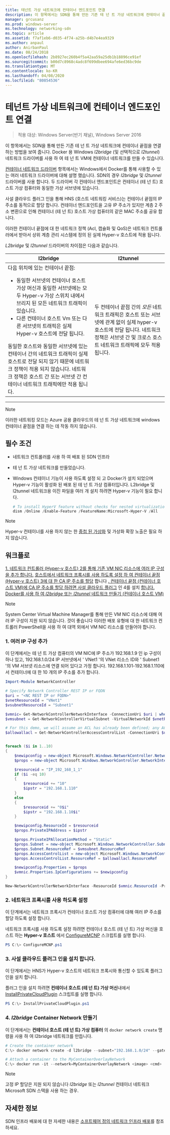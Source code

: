```yaml
---
title: 테넌트 가상 네트워크에 컨테이너 엔드포인트 연결
description: 이 항목에서는 SDN을 통해 만든 기존 테 넌 트 가상 네트워크에 컨테이너 끝점을 연결 하는 방법을 보여 줍니다. Docker 용 Windows l2bridge (및 선택적으로 l2tunnel) 네트워크 드라이버를 사용 하 여 테 넌 트 VM에 컨테이너 네트워크를 만들 수 있습니다.
manager: grcusanz
ms.prod: windows-server
ms.technology: networking-sdn
ms.topic: article
ms.assetid: f7af1eb6-d035-4f74-a25b-d4b7e4ea9329
ms.author: anpaul
author: AnirbanPaul
ms.date: 08/24/2018
ms.openlocfilehash: 2b8927ec260b4f5a42aa59a25db1b18896ce91ef
ms.sourcegitcommit: b00d7c8968c4adc8f699dbee694afe6ed36bc9de
ms.translationtype: MT
ms.contentlocale: ko-KR
ms.lasthandoff: 04/08/2020
ms.locfileid: "80854536"
---
```

# <a name="connect-container-endpoints-to-a-tenant-virtual-network"></a>테넌트 가상 네트워크에 컨테이너 엔드포인트 연결

>적용 대상: Windows Server(반기 채널), Windows Server 2016

이 항목에서는 SDN을 통해 만든 기존 테 넌 트 가상 네트워크에 컨테이너 끝점을 연결 하는 방법을 보여 줍니다. Docker 용 Windows *l2bridge* (및 선택적으로 *l2tunnel*) 네트워크 드라이버를 사용 하 여 테 넌 트 VM에 컨테이너 네트워크를 만들 수 있습니다.

[컨테이너 네트워크 드라이버](https://docs.microsoft.com/virtualization/windowscontainers/container-networking/network-drivers-topologies) 항목에서는 Windows에서 Docker를 통해 사용할 수 있는 여러 네트워크 드라이버에 대해 설명 했습니다. SDN의 경우 *l2bridge* 및 *l2tunnel* 드라이버를 사용 합니다. 두 드라이버 각 컨테이너 엔드포인트은 컨테이너 (테 넌 트) 호스트 가상 컴퓨터와 동일한 가상 서브넷에 있습니다. 

사설 클라우드 플러그 인을 통해 HNS (호스트 네트워킹 서비스)는 컨테이너 끝점의 IP 주소를 동적으로 할당 합니다. 컨테이너 엔드포인트을 고유 IP 주소가 있지만 계층 2 주소 변환으로 인해 컨테이너 (테 넌 트) 호스트 가상 컴퓨터의 같은 MAC 주소를 공유 합니다. 

이러한 컨테이너 끝점에 대 한 네트워크 정책 (Acl, 캡슐화 및 QoS)은 네트워크 컨트롤러에서 받아서 상위 계층 관리 시스템에 정의 된 실제 Hyper-v 호스트에 적용 됩니다. 

*L2bridge* 및 *l2tunnel* 드라이버의 차이점은 다음과 같습니다.


|                                                                                                                                                                                                                                                                            l2bridge                                                                                                                                                                                                                                                                            |                                                                                                 l2tunnel                                                                                                  |
|----------------------------------------------------------------------------------------------------------------------------------------------------------------------------------------------------------------------------------------------------------------------------------------------------------------------------------------------------------------------------------------------------------------------------------------------------------------------------------------------------------------------------------------------------------------|-----------------------------------------------------------------------------------------------------------------------------------------------------------------------------------------------------------|
| 다음 위치에 있는 컨테이너 끝점: <ul><li>동일한 서브넷의 컨테이너 호스트 가상 머신과 동일한 서브넷에는 모두 Hyper-v 가상 스위치 내에서 브리지 된 모든 네트워크 트래픽이 있습니다. </li><li>다른 컨테이너 호스트 Vm 또는 다른 서브넷의 트래픽은 실제 Hyper-v 호스트에 전달 됩니다. </li></ul>동일한 호스트와 동일한 서브넷에 있는 컨테이너 간의 네트워크 트래픽이 실제 호스트로 전달 되지 않기 때문에 네트워크 정책이 적용 되지 않습니다. 네트워크 정책은 호스트 간 또는 서브넷 간 컨테이너 네트워크 트래픽에만 적용 됩니다. | 두 컨테이너 끝점 간의 *모든* 네트워크 트래픽은 호스트 또는 서브넷에 관계 없이 실제 hyper-v 호스트에 전달 됩니다. 네트워크 정책은 서브넷 간 및 크로스 호스트 네트워크 트래픽에 모두 적용 됩니다. |

---

>[!NOTE]
>이러한 네트워킹 모드는 Azure 공용 클라우드의 테 넌 트 가상 네트워크에 windows 컨테이너 끝점을 연결 하는 데 작동 하지 않습니다.


## <a name="prerequisites"></a>필수 조건
-  네트워크 컨트롤러를 사용 하 여 배포 된 SDN 인프라
-  테 넌 트 가상 네트워크를 만들었습니다.
-  Windows 컨테이너 기능이 사용 하도록 설정 되 고 Docker가 설치 되었으며 Hyper-v 기능이 활성화 된 배포 된 테 넌 트 가상 컴퓨터입니다. L2bridge 및 l2tunnel 네트워크용 이진 파일을 여러 개 설치 하려면 Hyper-v 기능이 필요 합니다.

   ```powershell
   # To install HyperV feature without checks for nested virtualization
   dism /Online /Enable-Feature /FeatureName:Microsoft-Hyper-V /All 
   ```

>[!Note]
>Hyper-v 컨테이너를 사용 하지 않는 한 [중첩 된 가상화](https://msdn.microsoft.com/virtualization/hyperv_on_windows/user_guide/nesting) 및 가상화 확장 노출은 필요 하지 않습니다. 


## <a name="workflow"></a>워크플로

[1. 네트워크 컨트롤러 (Hyper-v 호스트)
2를 통해 기존 VM NIC 리소스에 여러 IP 구성을 추가 합니다.](#1-add-multiple-ip-configurations) [ 호스트에서 네트워크 프록시를 사용 하도록 설정 하 여 컨테이너 끝점 (Hyper-v 호스트)
3에 대 한 CA IP 주소를 할당](#2-enable-the-network-proxy) 합니다 [. 컨테이너 끝점 (컨테이너 호스트 VM)에 CA IP 주소를 할당 하려면 사설 클라우드 플러그](#3-install-the-private-cloud-plug-in) 인
4를 설치 [합니다. Docker를 사용 하 여 *l2bridge* 또는 *l2tunnel* 네트워크 만들기 (컨테이너 호스트 VM)](#4-create-an-l2bridge-container-network)

>[!NOTE]
>System Center Virtual Machine Manager를 통해 만든 VM NIC 리소스에 대해 여러 IP 구성이 지원 되지 않습니다. 것이 좋습니다 이러한 배포 유형에 대 한 네트워크 컨트롤러 PowerShell을 사용 하 여 대역 외에서 VM NIC 리소스를 만들어야 합니다.

### <a name="1-add-multiple-ip-configurations"></a>1. 여러 IP 구성 추가
이 단계에서는 테 넌 트 가상 컴퓨터의 VM NIC에 IP 주소가 192.168.1.9 인 ip 구성이 하나 있고, 192.168.1.0/24 IP 서브넷에서 ' VNet1 '의 VNet 리소스 ID와 ' Subnet1 '의 VM 서브넷 리소스에 연결 되어 있다고 가정 합니다. 192.168.1.101-192.168.1.110에서 컨테이너에 대 한 10 개의 IP 주소를 추가 합니다.

```powershell
Import-Module NetworkController

# Specify Network Controller REST IP or FQDN
$uri = "<NC REST IP or FQDN>"
$vnetResourceId = "VNet1"
$vsubnetResourceId = "Subnet1"

$vmnic= Get-NetworkControllerNetworkInterface -ConnectionUri $uri | where {$_.properties.IpConfigurations.Properties.PrivateIPAddress -eq "192.168.1.9" }
$vmsubnet = Get-NetworkControllerVirtualSubnet -VirtualNetworkId $vnetResourceId -ResourceId $vsubnetResourceId -ConnectionUri $uri

# For this demo, we will assume an ACL has already been defined; any ACL can be applied here
$allowallacl = Get-NetworkControllerAccessControlList -ConnectionUri $uri -ResourceId "AllowAll"


foreach ($i in 1..10)
{
    $newipconfig = new-object Microsoft.Windows.NetworkController.NetworkInterfaceIpConfiguration
    $props = new-object Microsoft.Windows.NetworkController.NetworkInterfaceIpConfigurationProperties

    $resourceid = "IP_192_168_1_1"
    if ($i -eq 10) 
    {
        $resourceid += "10"
        $ipstr = "192.168.1.110"
    }
    else
    {
        $resourceid += "0$i"
        $ipstr = "192.168.1.10$i"
    }

    $newipconfig.ResourceId = $resourceid
    $props.PrivateIPAddress = $ipstr    

    $props.PrivateIPAllocationMethod = "Static"
    $props.Subnet = new-object Microsoft.Windows.NetworkController.Subnet
    $props.Subnet.ResourceRef = $vmsubnet.ResourceRef
    $props.AccessControlList = new-object Microsoft.Windows.NetworkController.AccessControlList
    $props.AccessControlList.ResourceRef = $allowallacl.ResourceRef

    $newipconfig.Properties = $props
    $vmnic.Properties.IpConfigurations += $newipconfig
}

New-NetworkControllerNetworkInterface -ResourceId $vmnic.ResourceId -Properties $vmnic.Properties -ConnectionUri $uri
```

### <a name="2-enable-the-network-proxy"></a>2. 네트워크 프록시를 사용 하도록 설정
이 단계에서는 네트워크 프록시가 컨테이너 호스트 가상 컴퓨터에 대해 여러 IP 주소를 할당 하도록 설정 합니다. 

네트워크 프록시를 사용 하도록 설정 하려면 컨테이너 호스트 (테 넌 트) 가상 머신을 호스트 하는 **Hyper-v 호스트** 에서 [ConfigureMCNP](https://github.com/Microsoft/SDN/blob/master/Containers/ConfigureMCNP.ps1) 스크립트를 실행 합니다.

```powershell
PS C:\> ConfigureMCNP.ps1
```

### <a name="3-install-the-private-cloud-plug-in"></a>3. 사설 클라우드 플러그 인을 설치 합니다.
이 단계에서는 HNS가 Hyper-v 호스트의 네트워크 프록시와 통신할 수 있도록 플러그 인을 설치 합니다.

플러그 인을 설치 하려면 **컨테이너 호스트 (테 넌 트) 가상 머신**내에서 [InstallPrivateCloudPlugin](https://github.com/Microsoft/SDN/blob/master/Containers/InstallPrivateCloudPlugin.ps1) 스크립트를 실행 합니다.


```powershell
PS C:\> InstallPrivateCloudPlugin.ps1
```

### <a name="4-create-an-l2bridge-container-network"></a>4. *l2bridge* Container Network 만들기
이 단계에서는 **컨테이너 호스트 (테 넌 트) 가상 컴퓨터** 의 `docker network create` 명령을 사용 하 여 l2bridge 네트워크를 만듭니다. 

```powershell
# Create the container network
C:\> docker network create -d l2bridge --subnet="192.168.1.0/24" --gateway="192.168.1.1" MyContainerOverlayNetwork

# Attach a container to the MyContainerOverlayNetwork 
C:\> docker run -it --network=MyContainerOverlayNetwork <image> <cmd>
```

>[!NOTE]
>고정 IP 할당은 지원 되지 않습니다 *l2bridge* 또는 *l2tunnel* 컨테이너 네트워크 Microsoft SDN 스택을 사용 하는 경우.

## <a name="more-information"></a>자세한 정보
SDN 인프라 배포에 대 한 자세한 내용은 [소프트웨어 정의 네트워크 인프라 배포](https://docs.microsoft.com/windows-server/networking/sdn/deploy/deploy-a-software-defined-network-infrastructure)를 참조 하세요.

